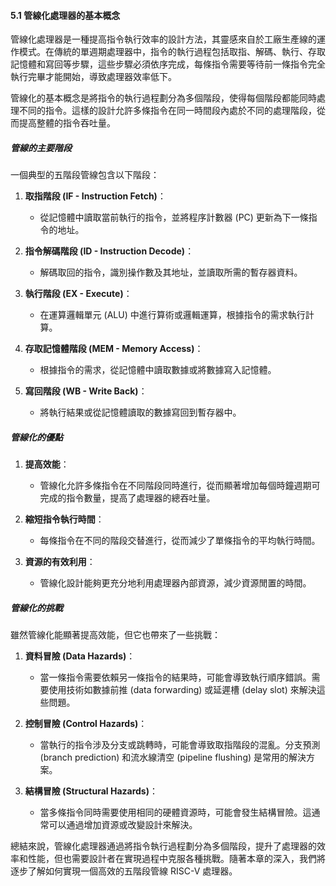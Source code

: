 #### 5.1 管線化處理器的基本概念

管線化處理器是一種提高指令執行效率的設計方法，其靈感來自於工廠生產線的運作模式。在傳統的單週期處理器中，指令的執行過程包括取指、解碼、執行、存取記憶體和寫回等步驟，這些步驟必須依序完成，每條指令需要等待前一條指令完全執行完畢才能開始，導致處理器效率低下。

管線化的基本概念是將指令的執行過程劃分為多個階段，使得每個階段都能同時處理不同的指令。這樣的設計允許多條指令在同一時間段內處於不同的處理階段，從而提高整體的指令吞吐量。

##### 管線的主要階段

一個典型的五階段管線包含以下階段：

1. **取指階段 (IF - Instruction Fetch)**：
   - 從記憶體中讀取當前執行的指令，並將程序計數器 (PC) 更新為下一條指令的地址。

2. **指令解碼階段 (ID - Instruction Decode)**：
   - 解碼取回的指令，識別操作數及其地址，並讀取所需的暫存器資料。

3. **執行階段 (EX - Execute)**：
   - 在運算邏輯單元 (ALU) 中進行算術或邏輯運算，根據指令的需求執行計算。

4. **存取記憶體階段 (MEM - Memory Access)**：
   - 根據指令的需求，從記憶體中讀取數據或將數據寫入記憶體。

5. **寫回階段 (WB - Write Back)**：
   - 將執行結果或從記憶體讀取的數據寫回到暫存器中。

##### 管線化的優點

1. **提高效能**：
   - 管線化允許多條指令在不同階段同時進行，從而顯著增加每個時鐘週期可完成的指令數量，提高了處理器的總吞吐量。

2. **縮短指令執行時間**：
   - 每條指令在不同的階段交替進行，從而減少了單條指令的平均執行時間。

3. **資源的有效利用**：
   - 管線化設計能夠更充分地利用處理器內部資源，減少資源閒置的時間。

##### 管線化的挑戰

雖然管線化能顯著提高效能，但它也帶來了一些挑戰：

1. **資料冒險 (Data Hazards)**：
   - 當一條指令需要依賴另一條指令的結果時，可能會導致執行順序錯誤。需要使用技術如數據前推 (data forwarding) 或延遲槽 (delay slot) 來解決這些問題。

2. **控制冒險 (Control Hazards)**：
   - 當執行的指令涉及分支或跳轉時，可能會導致取指階段的混亂。分支預測 (branch prediction) 和流水線清空 (pipeline flushing) 是常用的解決方案。

3. **結構冒險 (Structural Hazards)**：
   - 當多條指令同時需要使用相同的硬體資源時，可能會發生結構冒險。這通常可以通過增加資源或改變設計來解決。

總結來說，管線化處理器通過將指令執行過程劃分為多個階段，提升了處理器的效率和性能，但也需要設計者在實現過程中克服各種挑戰。隨著本章的深入，我們將逐步了解如何實現一個高效的五階段管線 RISC-V 處理器。